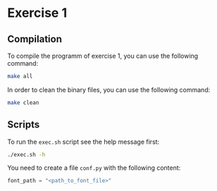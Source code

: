 # Exercise 1

## Compilation

To compile the programm of exercise 1, you can use the following command:

```bash
make all
```

In order to clean the binary files, you can use the following command:

```bash
make clean
```

## Scripts

To run the `exec.sh` script see the help message first:

```bash
./exec.sh -h
```

You need to create a file `conf.py` with the following content:

```python
font_path = "<path_to_font_file>"
```